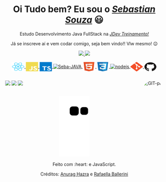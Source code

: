   <div>
     <h1 align="center">Oi Tudo bem? Eu sou o <a href="https://github.com/sebastiansouza"><i>Sebastian Souza</i></a> 😃️</h1>
     <p align="center">Estudo Desenvolvimento Java FullStack na <a href="https://www.jdevtreinamento.com.br/"><i>JDev Treinamento!</i></a> 
     <p align="center">Já se inscreve aí e vem codar comigo, seja bem vindo!! Vlw mesmo! 😉️</h2>
 
  
  <div align="center">
     <a href="https://github.com/sebastiansouza">
     <img height="180em" src="https://github-readme-stats.vercel.app/api?username=sebastiansouza&show_icons=true&theme=vision-friendly-dark&include_all_commits=true&count_private=true"/>
     <img height="180em" src="https://github-readme-stats.vercel.app/api/top-langs/?username=sebastiansouza&layout=compact&langs_count=7&theme=vision-friendly-dark"/>
  </div>
 
  <div align="center" valign="top"><br>
       <img align="center" alt="Seba-React" height="30" width="40" src="https://raw.githubusercontent.com/devicons/devicon/master/icons/react/react-original.svg">
       <img align="center" alt="SEBA-Js" height="30" width="40" src="https://raw.githubusercontent.com/devicons/devicon/master/icons/javascript/javascript-plain.svg">
       <img align="center" alt="SEBA-Ts" height="30" width="40" src="https://raw.githubusercontent.com/devicons/devicon/master/icons/typescript/typescript-plain.svg">
       <img align="center" alt="Seba-JAVA" height="40" width="40" src="https://cdn.jsdelivr.net/gh/devicons/devicon/icons/java/java-original.svg">
       <img align="center" alt="SEBA-HTML" height="30" width="40" src="https://raw.githubusercontent.com/devicons/devicon/master/icons/html5/html5-original.svg">
       <img align="center" alt="SEBA-CSS" height="30" width="40" src="https://raw.githubusercontent.com/devicons/devicon/master/icons/css3/css3-original.svg">
       <img align="center" alt="nodejs" height="30" width="40" src="https://cdn.worldvectorlogo.com/logos/nodejs-icon.svg">
       <img align="center" alt="git" height="30" width="40" src="https://raw.githubusercontent.com/devicons/devicon/master/icons/git/git-original.svg">
       <img align="center" alt="github" height="30" width="40" src="https://raw.githubusercontent.com/devicons/devicon/master/icons/github/github-original.svg">
  </div>
                               
  
  ##

   <div align="right">
      <img align="right" alt="GIT-pic" height="150" style="border-radius:50px;" src="https://i.giphy.com/media/du3J3cXyzhj75IOgvA/giphy.webp">
  </div>
  <div>
    <a href="https://www.instagram.com/o.sebastiansouza/" target="_blank"><img src="https://img.shields.io/badge/-Instagram-%23E4405F?style=for-the-badge&logo=instagram&logoColor=white" target="_blank"></a>
  <a href = "mailto:sebastian.asouzasp@gmail.com"><img src="https://img.shields.io/badge/-Gmail-%23333?style=for-the-badge&logo=gmail&logoColor=white" target="_blank"></a>
  <a href="https://www.linkedin.com/in/sebastiansouza25/" target="_blank"><img src="https://img.shields.io/badge/-LinkedIn-%230077B5?style=for-the-badge&logo=linkedin&logoColor=white" target="_blank"></a>
</div>
 
<!--
**sebastiansouza/sebastiansouza** is a ✨ _special_ ✨ repository because its `README.md` (this file) appears on your GitHub profile.

Here are some ideas to get you started:

- 🔭 I’m currently working on ...
- 🌱 I’m currently learning ...
- 👯 I’m looking to collaborate on ...
- 🤔 I’m looking for help with ...
- 💬 Ask me about ...
- 📫 How to reach me: ...
- 😄 Pronouns: ...
- ⚡ Fun fact: ...
-->
 
 ##
 
<div align="center">
  
  ![Snake animation](https://github.com/sebastiansouza/sebastiansouza/blob/output/github-contribution-grid-snake.svg)
  
</div>
 
 <div align="center">
  <p>Feito com :heart: e JavaScript.</p>
  <p>Créditos: <a href="https://github.com/anuraghazra/github-readme-stats">Anurag Hazra</a> e <a href="https://github.com/rafaballerini">Rafaella Ballerini</a></p>
</div>
